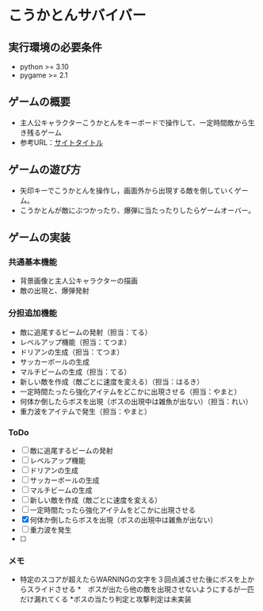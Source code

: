 # こうかとんサバイバー

## 実行環境の必要条件
* python >= 3.10
* pygame >= 2.1

## ゲームの概要
* 主人公キャラクターこうかとんをキーボードで操作して、一定時間敵から生き残るゲーム
* 参考URL：[サイトタイトル](https://www.hoge.com/)

## ゲームの遊び方
* 矢印キーでこうかとんを操作し，画面外から出現する敵を倒していくゲーム。
* こうかとんが敵にぶつかったり、爆弾に当たったりしたらゲームオーバー。

## ゲームの実装
### 共通基本機能
* 背景画像と主人公キャラクターの描画
* 敵の出現と、爆弾発射

### 分担追加機能
* 敵に追尾するビームの発射（担当：てる）
* レベルアップ機能（担当：てつま）
* ドリアンの生成（担当：てつま）
* サッカーボールの生成
* マルチビームの生成（担当：てる）
* 新しい敵を作成（敵ごとに速度を変える）（担当：はるき）
* 一定時間たったら強化アイテムをどこかに出現させる（担当：やまと）
* 何体か倒したらボスを出現（ボスの出現中は雑魚が出ない）（担当：れい）
* 重力波をアイテムで発生（担当：やまと）

### ToDo
- [ ] 敵に追尾するビームの発射
- [ ] レベルアップ機能
- [ ] ドリアンの生成
- [ ] サッカーボールの生成
- [ ] マルチビームの生成
- [ ] 新しい敵を作成（敵ごとに速度を変える）
- [ ] 一定時間たったら強化アイテムをどこかに出現させる
- [x] 何体か倒したらボスを出現（ボスの出現中は雑魚が出ない）
- [ ] 重力波を発生
-[ ]

### メモ
* 特定のスコアが超えたらWARNINGの文字を３回点滅させた後にボスを上からスライドさせる
*　ボスが出たら他の敵を出現させないようにするが一匹だけ漏れてくる
*ボスの当たり判定と攻撃判定は未実装

